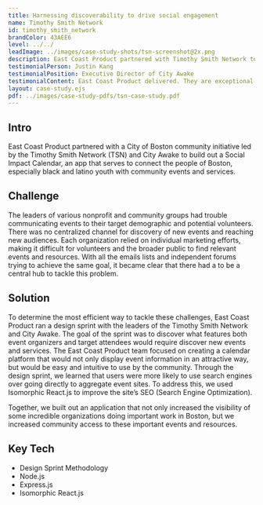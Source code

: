 ```yaml
---
title: Harnessing discoverability to drive social engagement
name: Timothy Smith Network
id: timothy_smith_network
brandColor: 43AEE6
level: ../../
leadImage: ../images/case-study-shots/tsn-screenshot@2x.png
description: East Coast Product partnered with Timothy Smith Network to create a discovery platform for social impact events in the Greater Boston area. The Social Impact Calendar drives community engagement and increases the reach of the community organizations that serve Boston’s black and latino youth.
testimonialPerson: Justin Kang
testimonialPosition: Executive Director of City Awake
testimonialContent: East Coast Product delivered. They are exceptional partners in building a product. Responsive, professional, honest, customer-centric and creative. They ask the right questions and set the right expectations. I look forward to our next adventure.
layout: case-study.ejs
pdf: ../images/case-study-pdfs/tsn-case-study.pdf
---
```


## Intro

East Coast Product partnered with a City of Boston community initiative led by the Timothy Smith Network (TSN) and City Awake to build out a Social Impact Calendar, an app that serves to connect the people of Boston, especially black and latino youth with community events and services.

## Challenge

The leaders of various nonprofit and community groups had trouble communicating events to their target demographic and potential volunteers. There was no centralized channel for discovery of new events and reaching new audiences. Each organization relied on individual marketing efforts, making it difficult for volunteers and the broader public to find relevant events and resources.  With all the emails lists and independent forums trying to achieve the same goal, it became clear that there had a to be a central hub to tackle this problem.

## Solution

To determine the most efficient way to tackle these challenges, East Coast Product ran a design sprint with the leaders of the Timothy Smith Network and City Awake. The goal of the sprint was to discover what features both event organizers and target attendees would require discover new events and services. The East Coast Product team focused on creating a calendar platform that would not only display event information in an attractive way, but would be easy and intuitive to use by the community. Through the design sprint, we learned that users were more likely to use search engines over going directly to aggregate event sites. To address this, we used Isomorphic React.js to improve the site’s SEO (Search Engine Optimization).

Together, we built out an application that not only increased the visibility of some incredible organizations doing important work in Boston, but we increased community access to these important events and resources.

## Key Tech

* Design Sprint Methodology
* Node.js
* Express.js
* Isomorphic React.js